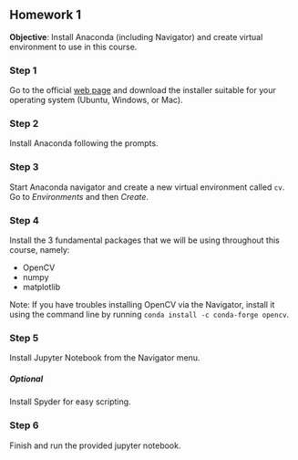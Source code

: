 ## Homework 1
**Objective**: Install Anaconda (including Navigator) and create virtual environment to use in this course.

### Step 1
Go to the official [web page](https://www.anaconda.com/products/individual#linux) and download the installer suitable for your operating system (Ubuntu, Windows, or Mac).

### Step 2
Install Anaconda following the prompts.

### Step 3
Start Anaconda navigator and create a new virtual environment called `cv`. Go to *Environments* and then *Create*.

### Step 4
Install the 3 fundamental packages that we will be using throughout this course, namely:
* OpenCV
* numpy
* matplotlib

Note: If you have troubles installing OpenCV via the Navigator, install it using the command line by running `conda install -c conda-forge opencv`.

### Step 5
Install Jupyter Notebook from the Navigator menu.

##### Optional
Install Spyder for easy scripting.

### Step 6
Finish and run the provided jupyter notebook.
